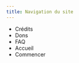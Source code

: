 ```yaml
---
title: Navigation du site
---
```


+ <router-link to="/credits">Crédits</router-link>
+ <router-link to="/donations">Dons</router-link>
+ <router-link to="/faq">FAQ</router-link>
+ <router-link to="/">Accueil</router-link>
+ <router-link to="/get-started">Commencer</router-link>